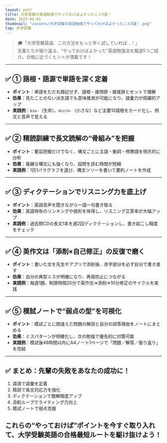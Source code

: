 ```yaml
---
layout: post
title: 大学受験の英語勉強でやっておけばよかったこと5選！
date: 2025-05-01
thumbnail: "/assets/大学受験の英語勉強でやっておけばよかったこと5選！.png"
tag: 大学受験
---
```

> 🎓「大学受験英語、この方法をもっと早く試していれば…！」  
先輩たちが振り返る、“やっておけばよかった”英語勉強法を厳選5つご紹介。合格に近づくヒントが満載です！

---

## ✅ ① 語根・語源で単語を深く定着
- **ポイント**：単語をただ丸暗記せず、語根・接頭辞・接尾辞とセットで理解  
- **効果**：見たことのない派生語でも意味推測が可能になり、語彙力が飛躍的アップ  
- **実践例**：`bio-`（生命）、`micro-`（小さな）など主要10語根をカード化し、例文と音声で覚える

---

## ✅ ② 精読訓練で長文読解の“骨組み”を把握
- **ポイント**：要旨把握だけでなく、構文ごとに主語・動詞・修飾語を明示的に分析  
- **効果**：複雑な構文にも強くなり、設問を読む時間が短縮  
- **実践例**：1日1パラグラフを選び、構文ツリーを書いて要約ノートを作成

---

## ✅ ③ ディクテーションでリスニング力を底上げ
- **ポイント**：英語音声を聞きながら一語一句書き取る  
- **効果**：英語特有のリンキングや弱形を体得し、リスニング正答率が大幅アップ  
- **実践例**：過去問CDの長文1本を週2回ディクテーションし、書き起こし精度をチェック

---

## ✅ ④ 英作文は「添削×自己修正」の反復で磨く
- **ポイント**：書いた文を先生やアプリで添削後、赤字部分を必ず自分で書き直す  
- **効果**：自分の典型ミスが明確になり、再発防止につながる  
- **実践例**：毎週1題、制限時間20分で英作文⇒添削⇒10分修正のサイクルを実践

---

## ✅ ⑤ 模試ノートで“弱点の型”を可視化
- **ポイント**：模試ごとに間違えた問題の解説と自分の誤答理由をノートにまとめる  
- **効果**：ミスパターンが明確化し、次の勉強で優先的に対策可能  
- **実践例**：模試後48時間以内にA4ノート1ページで「問題／解答／振り返り」を完結

---

## ✅ まとめ：先輩の失敗をあなたの成功に！
1. 語源で語彙を定着  
2. 精読で長文対応力を強化  
3. ディクテーションで聴解精度アップ  
4. 添削ループでライティング力向上  
5. 模試ノートで弱点克服  

これらの“やっておけば”ポイントを今すぐ取り入れて、大学受験英語の合格最短ルートを駆け抜けよう！  
---

